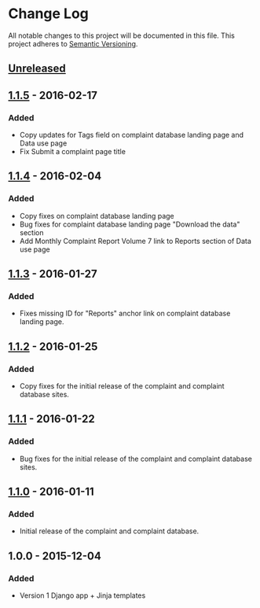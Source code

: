 # Change Log
All notable changes to this project will be documented in this file.
This project adheres to [Semantic Versioning](http://semver.org/).

## [Unreleased][unreleased]

## [1.1.5] - 2016-02-17
### Added
- Copy updates for Tags field on complaint database landing page and Data use page
- Fix Submit a complaint page title

## [1.1.4] - 2016-02-04
### Added
- Copy fixes on complaint database landing page
- Bug fixes for complaint database landing page "Download the data" section
- Add Monthly Complaint Report Volume 7 link to Reports section of Data use page

## [1.1.3] - 2016-01-27
### Added
- Fixes missing ID for "Reports" anchor link on complaint database landing page.

## [1.1.2] - 2016-01-25
### Added
- Copy fixes for the initial release of the complaint and complaint database sites.

## [1.1.1] - 2016-01-22
### Added
- Bug fixes for the initial release of the complaint and complaint database sites.

## [1.1.0] - 2016-01-11
### Added
- Initial release of the complaint and complaint database.

## 1.0.0 - 2015-12-04
### Added
- Version 1 Django app + Jinja templates


[unreleased]: https://fake.ghe.domain/CCDB4/CCDB-content/compare/v1.1.5...HEAD
[1.1.5]: https://fake.ghe.domain/CCDB4/CCDB-content/compare/v1.1.4...v1.1.5
[1.1.4]: https://fake.ghe.domain/CCDB4/CCDB-content/compare/v1.1.3...v1.1.4
[1.1.3]: https://fake.ghe.domain/CCDB4/CCDB-content/compare/v1.1.2...v1.1.3
[1.1.2]: https://fake.ghe.domain/CCDB4/CCDB-content/compare/v1.1.1...v1.1.2
[1.1.1]: https://fake.ghe.domain/CCDB4/CCDB-content/compare/v1.1.0...v1.1.1
[1.1.0]: https://fake.ghe.domain/CCDB4/CCDB-content/compare/v1.0.0...v1.1.0
